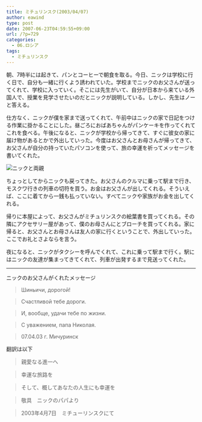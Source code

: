 ```yaml
---
title: ミチュリンスク(2003/04/07)
author: eawind
type: post
date: 2007-06-23T04:59:55+09:00
url: /?p=729
categories:
  - 06.ロシア
tags:
  - ミチュリンスク
---
```

朝、7時半には起きて、パンとコーヒーで朝食を取る。今日、ニックは学校に行く日で、自分も一緒に行くよう誘われていた。学校までニックのお父さんが送ってくれて、学校に入っていく。そこには先生がいて、自分が日本から来ている外国人で、授業を見学させたいのだとニックが説明している。しかし、先生はノーと答える。

仕方なく、ニックが僕を家まで送ってくれて、午前中はニックの家で日記をつける作業に掛かることにした。昼ごろにおばあちゃんがパンケーキを作ってくれてこれを食べる。午後になると、ニックが学校から帰ってきて、すぐに彼女の家に届け物があるとかで外出していった。今度はお父さんとお母さんが帰ってきて、お父さんが自分の持っていたパソコンを使って、旅の幸運を祈ってメッセージを書いてくれた。

![ニックと両親](/img/wp/2007/06/200304072012061.jpg)

ちょっとしてからニックも戻ってきた。お父さんのクルマに乗って駅まで行き、モスクワ行きの列車の切符を買う。お金はお父さんが出してくれる。そういえば、ここに着てから一銭も払っていない。すべてニックや家族がお金を出してくれる。

帰りに本屋によって、お父さんがミチュリンスクの絵葉書を買ってくれる。その隣にアクセサリー屋があって、僕のお母さんにとブローチを買ってくれる。家に帰ると、お父さんとお母さんは友人の家に行くということで、外出していった。ここでお礼とさよならを言う。

夜になると、ニックがタクシーを呼んでくれて、これに乗って駅まで行く。駅にはニックの友達が集まってきてくれて、列車が出発するまで見送ってくれた。

* * *

ニックのお父さんがくれたメッセージ

> Шиньичи, дорогой!

> Счастливой тебе дороги.

> И, вообще, удачи тебе по жизни.

> С уважением, папа Николая.

> 07.04.03 г. Мичуринск

翻訳は以下

> 親愛なる進一へ

> 幸運な旅路を

> そして、概してあなたの人生にも幸運を

> 敬具　ニックのパパより

> 2003年4月7日　ミチューリンスクにて
